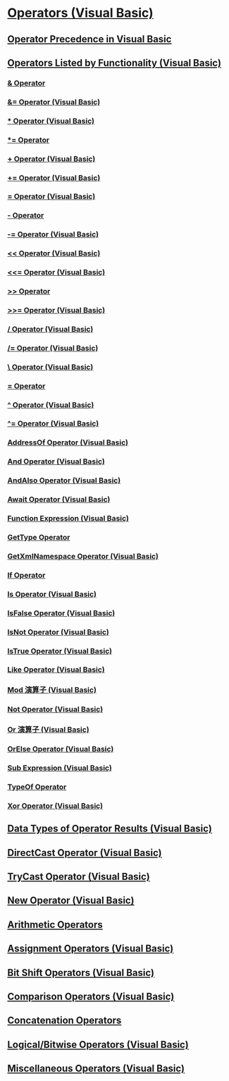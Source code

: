 # [Operators (Visual Basic)](index.md)
## [Operator Precedence in Visual Basic](operator-precedence.md)
## [Operators Listed by Functionality (Visual Basic)](operators-listed-by-functionality.md)
### [& Operator](TocOutOfQuery)
### [&= Operator (Visual Basic)](and-assignment-operator.md)
### [* Operator (Visual Basic)](multiplication-operator.md)
### [*= Operator](TocOutOfQuery)
### [+ Operator (Visual Basic)](addition-operator.md)
### [+= Operator (Visual Basic)](addition-assignment-operator.md)
### [= Operator (Visual Basic)](assignment-operator.md)
### [- Operator](TocOutOfQuery)
### [-= Operator (Visual Basic)](integer-division-assignment-operator.md)
### [<< Operator (Visual Basic)](left-shift-operator.md)
### [<<= Operator (Visual Basic)](left-shift-assignment-operator.md)
### [>> Operator](TocOutOfQuery)
### [>>= Operator (Visual Basic)](right-shift-assignment-operator.md)
### [/ Operator (Visual Basic)](floating-point-division-operator.md)
### [/= Operator (Visual Basic)](floating-point-division-assignment-operator.md)
### [\ Operator (Visual Basic)](integer-division-operator.md)
### [\= Operator](subtraction-assignment-operator.md)
### [^ Operator (Visual Basic)](exponentiation-operator.md)
### [^= Operator (Visual Basic)](exponentiation-assignment-operator.md)
### [AddressOf Operator (Visual Basic)](addressof-operator.md)
### [And Operator (Visual Basic)](and-operator.md)
### [AndAlso Operator (Visual Basic)](andalso-operator.md)
### [Await Operator (Visual Basic)](await-operator.md)
### [Function Expression (Visual Basic)](function-expression.md)
### [GetType Operator](TocOutOfQuery)
### [GetXmlNamespace Operator (Visual Basic)](getxmlnamespace-operator.md)
### [If Operator](TocOutOfQuery)
### [Is Operator (Visual Basic)](is-operator.md)
### [IsFalse Operator (Visual Basic)](isfalse-operator.md)
### [IsNot Operator (Visual Basic)](isnot-operator.md)
### [IsTrue Operator (Visual Basic)](istrue-operator.md)
### [Like Operator (Visual Basic)](like-operator.md)
### [Mod 演算子 (Visual Basic)](mod-operator.md)
### [Not Operator (Visual Basic)](not-operator.md)
### [Or 演算子 (Visual Basic)](or-operator.md)
### [OrElse Operator (Visual Basic)](orelse-operator.md)
### [Sub Expression (Visual Basic)](sub-expression.md)
### [TypeOf Operator](TocOutOfQuery)
### [Xor Operator (Visual Basic)](xor-operator.md)
## [Data Types of Operator Results (Visual Basic)](data-types-of-operator-results.md)
## [DirectCast Operator (Visual Basic)](directcast-operator.md)
## [TryCast Operator (Visual Basic)](trycast-operator.md)
## [New Operator (Visual Basic)](new-operator.md)
## [Arithmetic Operators](TocOutOfQuery)
## [Assignment Operators (Visual Basic)](assignment-operators.md)
## [Bit Shift Operators (Visual Basic)](bit-shift-operators.md)
## [Comparison Operators (Visual Basic)](comparison-operators.md)
## [Concatenation Operators](TocOutOfQuery)
## [Logical/Bitwise Operators (Visual Basic)](logical-bitwise-operators.md)
## [Miscellaneous Operators (Visual Basic)](miscellaneous-operators.md)

